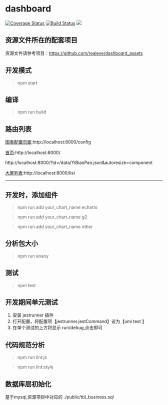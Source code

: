 # dashboard
[![Coverage Status](https://coveralls.io/repos/github/realeve/dashboard/badge.svg?branch=master)](https://coveralls.io/github/realeve/dashboard?branch=master)
[![Build Status](https://api.travis-ci.com/realeve/dashboard.svg?branch=master&status=passed)](https://travis-ci.com/realeve/dashboard)
![](https://img.shields.io/github/last-commit/realeve/sheet_manager/master.svg)

## 资源文件所在的配套项目

资源文件请参考项目：https://github.com/realeve/dashboard_assets

## 开发模式
> npm start

## 编译
> npm run build
## 路由列表

[图表配置页面](http://localhost:8000/config):http://localhost:8000/config

[首页](http://localhost:8000/):http://localhost:8000/

http://localhost:8000/?id=/data/YiBiaoPan.json&autoresize=component

[大屏列表](http://localhost:8000/list):http://localhost:8000/list
  
----
## 开发时，添加组件

> npm run add your_chart_name echarts

> npm run add your_chart_name g2

> npm run add your_chart_name other

## 分析包大小
> npm run anany

## 测试
> npm test

## 开发期间单元测试

1. 安装 jestrunner 插件
2. 打开配置，将配置项【jestrunner.jestCommand】设为【umi test 】
3. 在单个测试的上方将显示  run/debug,点击即可

## 代码规范分析

> npm run lint:js

> npm run lint:style
 
## 数据库层初始化

基于mysql,资源项目中对应的  ./public/tbl_business.sql
 
 